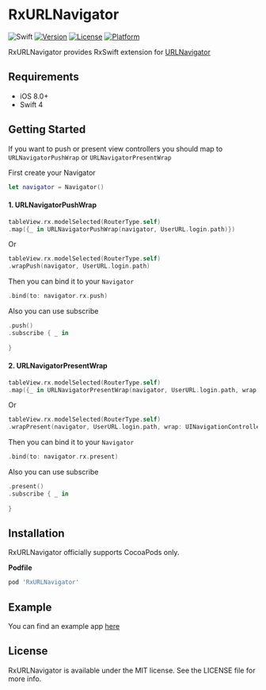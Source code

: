 # RxURLNavigator
![Swift](https://img.shields.io/badge/Swift-4.2-orange.svg)
[![Version](https://img.shields.io/cocoapods/v/RxURLNavigator.svg?style=flat)](https://cocoapods.org/pods/RxURLNavigator)
[![License](https://img.shields.io/cocoapods/l/RxURLNavigator.svg?style=flat)](https://cocoapods.org/pods/RxURLNavigator)
[![Platform](https://img.shields.io/cocoapods/p/RxURLNavigator.svg?style=flat)](https://cocoapods.org/pods/RxURLNavigator)


RxURLNavigator provides RxSwift extension for [URLNavigator](https://github.com/devxoul/URLNavigator)

## Requirements

* iOS 8.0+
* Swift 4

## Getting Started
If you want to push or present view controllers you should map to  `URLNavigatorPushWrap` or `URLNavigatorPresentWrap `  

First create your  Navigator

```swift
let navigator = Navigator()
```

#### 1. URLNavigatorPushWrap

```swift
tableView.rx.modelSelected(RouterType.self)
.map({_ in URLNavigatorPushWrap(navigator, UserURL.login.path)})
```

Or 

```swift 
tableView.rx.modelSelected(RouterType.self)
.wrapPush(navigator, UserURL.login.path)
```

Then you can bind it to your  `Navigator`
```swift
.bind(to: navigator.rx.push)
```

Also you can  use subscribe
``` swift
.push()
.subscribe { _ in
	
}
```

#### 2. URLNavigatorPresentWrap

```swift
tableView.rx.modelSelected(RouterType.self)
.map({_ in URLNavigatorPresentWrap(navigator, UserURL.login.path, wrap: UINavigationController.self)})
```

Or 

```swift 
tableView.rx.modelSelected(RouterType.self)
.wrapPresent(navigator, UserURL.login.path, wrap: UINavigationController.self)
```

Then you can bind it to your  `Navigator`
```swift
.bind(to: navigator.rx.present)
```

Also you can  use subscribe
``` swift
.present()
.subscribe { _ in
	
}
```

## Installation

RxURLNavigator officially supports CocoaPods only.

**Podfile**

```ruby
pod 'RxURLNavigator'
```

## Example

You can find an example app [here](https://github.com/InsectQY/RxURLNavigator/tree/master/Example)

## License
RxURLNavigator is available under the MIT license. See the LICENSE file for more info.
